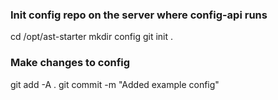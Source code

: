 ### Init config repo on the server where config-api runs
cd /opt/ast-starter
mkdir config
git init .

### Make changes to config
git add -A .
git commit -m "Added example config"
